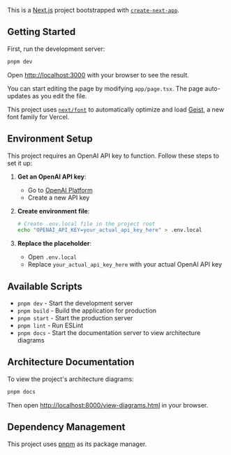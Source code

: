 This is a [Next.js](https://nextjs.org) project bootstrapped with [`create-next-app`](https://nextjs.org/docs/app/api-reference/cli/create-next-app).

## Getting Started

First, run the development server:

```bash
pnpm dev
```

Open [http://localhost:3000](http://localhost:3000) with your browser to see the result.

You can start editing the page by modifying `app/page.tsx`. The page auto-updates as you edit the file.

This project uses [`next/font`](https://nextjs.org/docs/app/building-your-application/optimizing/fonts) to automatically optimize and load [Geist](https://vercel.com/font), a new font family for Vercel.

## Environment Setup

This project requires an OpenAI API key to function. Follow these steps to set it up:

1. **Get an OpenAI API key**:
   - Go to [OpenAI Platform](https://platform.openai.com/api-keys)
   - Create a new API key

2. **Create environment file**:
   ```bash
   # Create .env.local file in the project root
   echo "OPENAI_API_KEY=your_actual_api_key_here" > .env.local
   ```

3. **Replace the placeholder**:
   - Open `.env.local`
   - Replace `your_actual_api_key_here` with your actual OpenAI API key

## Available Scripts

- `pnpm dev` - Start the development server
- `pnpm build` - Build the application for production
- `pnpm start` - Start the production server
- `pnpm lint` - Run ESLint
- `pnpm docs` - Start the documentation server to view architecture diagrams

## Architecture Documentation

To view the project's architecture diagrams:

```bash
pnpm docs
```

Then open [http://localhost:8000/view-diagrams.html](http://localhost:8000/view-diagrams.html) in your browser.

## Dependency Management

This project uses [pnpm](https://pnpm.io/) as its package manager.
